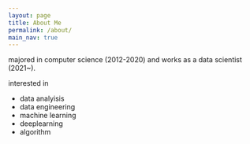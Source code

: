 ```yaml
---
layout: page
title: About Me
permalink: /about/
main_nav: true
---
```


majored in computer science (2012-2020) and works as a data scientist (2021~).  <br/>

interested in
- data analyisis
- data engineering
- machine learning
- deeplearning
- algorithm
